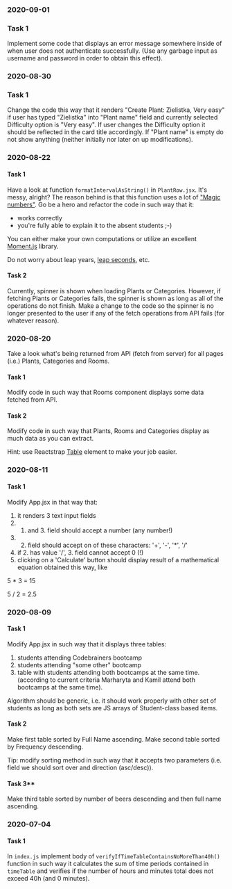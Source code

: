 ### 2020-09-01

### Task 1

Implement some code that displays an error message somewhere inside of <LoginForm></LoginForm> when user
does not authenticate successfully. (Use any garbage input as username and password in order to obtain this
effect).

### 2020-08-30

### Task 1

Change the code this way that it renders "Create Plant: Zielistka, Very easy" if user has typed "Zielistka" into
"Plant name" field and currently selected Difficulty option is "Very easy". If user changes the Difficulty option
it should be reflected in the card title accordingly. If "Plant name" is empty do not show anything (neither initially
nor later on up modifications).

### 2020-08-22

#### Task 1

Have a look at function `formatIntervalAsString()` in `PlantRow.jsx`. It's messy, alright? The reason behind is that
this function uses a lot of ["Magic numbers"](https://en.wikipedia.org/wiki/Magic_number_(programming)). Go be a hero
and refactor the code in such way that it:
* works correctly
* you're fully able to explain it to the absent students ;-)

You can either make your own computations or utilize an excellent [Moment.js](https://momentjs.com/) library.

Do not worry about leap years, [leap seconds](https://en.wikipedia.org/wiki/Leap_second), etc. 

#### Task 2

Currently, spinner is shown when loading Plants or Categories. However, if fetching Plants or Categories fails, the
spinner is shown as long as all of the operations do not finish. Make a change to the code so the spinner is no longer
presented to the user if any of the fetch operations from API fails (for whatever reason).

### 2020-08-20

Take a look what's being returned from API (fetch from server) for all pages (i.e.) Plants, Categories and Rooms.

#### Task 1

Modify code in such way that Rooms component displays some data fetched from API.

#### Task 2

Modify code in such way that Plants, Rooms and Categories display as much data as you can extract.

Hint: use Reactstrap [Table](https://reactstrap.github.io/components/tables/) element to make your job easier. 

### 2020-08-11

#### Task 1

Modify App.jsx in that way that:
1) it renders 3 text input fields
2) 1. and 3. field should accept a number (any number!)
3) 2. field should accept on of these characters: '+', '-', '*', '/'
4) if 2. has value '/', 3. field cannot accept 0 (!)
5) clicking on a 'Calculate' button should display result of a mathematical equation obtained this way, like

5 * 3 =
15

5 / 2 =
2.5


### 2020-08-09

#### Task 1

Modify App.jsx in such way that it displays three tables:
1) students attending Codebrainers bootcamp
2) students attending "some other" bootcamp
3) table with students attending both bootcamps at the same time.
(according to current criteria Marharyta and Kamil attend both bootcamps at the same time).

Algorithm should be generic, i.e. it should work properly with other set of students as long as both sets
are JS arrays of Student-class based items.

#### Task 2

Make first table sorted by Full Name ascending.
Make second table sorted by Frequency descending.

Tip: modify sorting method in such way that it accepts two parameters (i.e. field we should sort over and direction
(asc/desc)).

#### Task 3**

Make third table sorted by number of beers descending and then full name ascending.

### 2020-07-04

#### Task 1

In `index.js` implement body of `verifyIfTimeTableContainsNoMoreThan40h()` function in such way it calculates the sum of
time periods contained in `timeTable` and verifies if the number of hours and minutes total does not exceed 40h (and 0
minutes).

